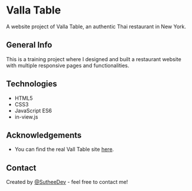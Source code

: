 # Valla Table

A website project of Valla Table, an authentic Thai restaurant in New York.

## General Info

This is a training project where I designed and built a restaurant website with multiple responsive pages and functionalities.

## Technologies

- HTML5
- CSS3
- JavaScript ES6
- in-view.js

## Acknowledgements

- You can find the real Vall Table site [here](https://www.vallatable.com/).

## Contact

Created by [@SutheeDev](https://github.com/SutheeDev) - feel free to contact me!

